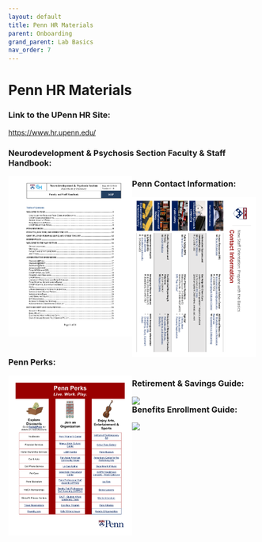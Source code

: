 ```yaml
---
layout: default
title: Penn HR Materials
parent: Onboarding
grand_parent: Lab Basics
nav_order: 7
---
```


# Penn HR Materials


### Link to the UPenn HR Site:
https://www.hr.upenn.edu/

### Neurodevelopment & Psychosis Section Faculty & Staff Handbook: 
<img align="left" width="250" src="../../../assets/pdfs/staff_handbook_v1.0.pdf">

### Penn Contact Information:
<img align="left" width="250" src="../../../assets/pdfs/contact_info.pdf">

### Penn Perks:
<img align="left" width="250" src="../../../assets/pdfs/penn_perks.pdf">

### Retirement & Savings Guide:
<img align="left" width="250" src="../../../assets/pdfs/retirement_savings.pdf">

### Benefits Enrollment Guide:
<img align="left" width="250" src="../../../assets/pdfs/benefits_enrollment.pdf">